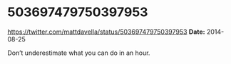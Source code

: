 # 503697479750397953
https://twitter.com/mattdavella/status/503697479750397953
**Date:** 2014-08-25

Don’t underestimate what you can do in an hour.
